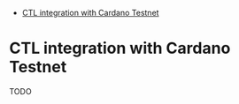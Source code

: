 <!-- START doctoc generated TOC please keep comment here to allow auto update -->
<!-- DON'T EDIT THIS SECTION, INSTEAD RE-RUN doctoc TO UPDATE -->

- [CTL integration with Cardano Testnet](#ctl-integration-with-cardano-testnet)

<!-- END doctoc generated TOC please keep comment here to allow auto update -->

# CTL integration with Cardano Testnet

TODO
